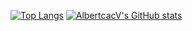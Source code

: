 [![Top Langs](https://github-readme-stats.vercel.app/api/top-langs/?username=albertcacv)](https://github.com/anuraghazra/github-readme-stats)
[![AlbertcacV's GitHub stats](https://github-readme-stats.vercel.app/api?username=albertcacv&theme=radical)](https://github.com/anuraghazra/github-readme-stats)
